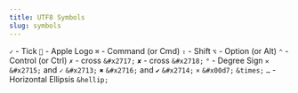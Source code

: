 ```yaml
---
title: UTF8 Symbols
slug: symbols
---
```


<div class="text-4xl leading-7">

`✓` - Tick
`` - Apple Logo
`⌘` - Command (or Cmd)
`⇧` - Shift
`⌥` - Option (or Alt)
`⌃` - Control (or Ctrl)
`✗` - cross `&#x2717;`
`✘` - cross `&#x2718;`
`°` - Degree Sign
`✕` `&#x2715;` and `✓` `&#x2713;`
`✖` `&#x2716;` and `✔` `&#x2714;`
`×` `&#x00d7;` `&times;`
`…` - Horizontal Ellipsis `&hellip;`

</div>



